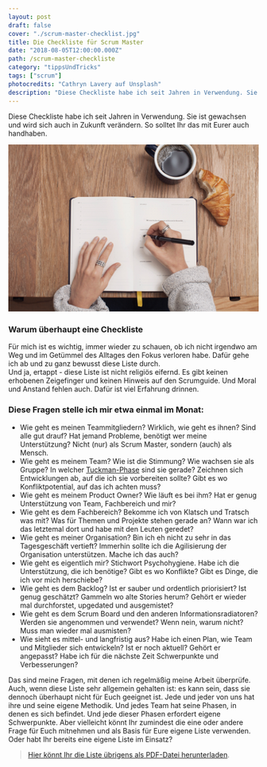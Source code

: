 ```yaml
---
layout: post
draft: false
cover: "./scrum-master-checklist.jpg"
title: Die Checkliste für Scrum Master
date: "2018-08-05T12:00:00.000Z"
path: /scrum-master-checkliste
category: "tippsUndTricks"
tags: ["scrum"]
photocredits: "Cathryn Lavery auf Unsplash"
description: "Diese Checkliste habe ich seit Jahren in Verwendung. Sie ist gewachsen und wird sich auch in Zukunft verändern. Agil eben."
---
```


Diese Checkliste habe ich seit Jahren in Verwendung. Sie ist gewachsen und wird sich auch in Zukunft verändern. So solltet Ihr das mit Eurer auch handhaben.

![Checkliste für Scrum Master](./scrum-master-checklist.jpg)

### Warum überhaupt eine Checkliste

Für mich ist es wichtig, immer wieder zu schauen, ob ich nicht irgendwo am Weg und im Getümmel des Alltages den Fokus verloren habe. Dafür gehe ich ab und zu ganz bewusst diese Liste durch.  
Und ja, ertappt - diese Liste ist nicht religiös eifernd. Es gibt keinen erhobenen Zeigefinger und keinen Hinweis auf den Scrumguide. Und Moral und Anstand fehlen auch. Dafür ist viel Erfahrung drinnen.

### Diese Fragen stelle ich mir etwa einmal im Monat:

- Wie geht es meinen Teammitgliedern?
Wirklich, wie geht es ihnen? Sind alle gut drauf? Hat jemand Probleme, benötigt wer meine Unterstützung? Nicht (nur) als Scrum Master, sondern (auch) als Mensch.
- Wie geht es meinem Team?
Wie ist die Stimmung? Wie wachsen sie als Gruppe? In welcher [Tuckman-Phase](https://en.wikipedia.org/wiki/Tuckman%27s_stages_of_group_development) sind sie gerade? Zeichnen sich Entwicklungen ab, auf die ich sie vorbereiten sollte? Gibt es wo Konfliktpotential, auf das ich achten muss?
- Wie geht es meinem Product Owner?
Wie läuft es bei ihm? Hat er genug Unterstützung von Team, Fachbereich und mir?
- Wie geht es dem Fachbereich?
Bekomme ich von Klatsch und Tratsch was mit? Was für Themen und Projekte stehen gerade an? Wann war ich das letztemal dort und habe mit den Leuten geredet?
- Wie geht es meiner Organisation?
Bin ich eh nicht zu sehr in das Tagesgeschäft vertieft? Immerhin sollte ich die Agilisierung der Organisation unterstützen. Mache ich das auch?
- Wie geht es eigentlich mir?
Stichwort Psychohygiene. Habe ich die Unterstützung, die ich benötige? Gibt es wo Konflikte? Gibt es Dinge, die ich vor mich herschiebe?
- Wie geht es dem Backlog?
Ist er sauber und ordentlich priorisiert? Ist genug geschätzt? Gammeln wo alte Stories herum? Gehört er wieder mal durchforstet, upgedated und ausgemistet?
- Wie geht es dem Scrum Board und den anderen Informationsradiatoren?
Werden sie angenommen und verwendet? Wenn nein, warum nicht? Muss man wieder mal ausmisten?
- Wie sieht es mittel- und langfristig aus?
Habe ich einen Plan, wie Team und Mitglieder sich entwickeln? Ist er noch aktuell? Gehört er angepasst? Habe ich für die nächste Zeit Schwerpunkte und Verbesserungen?

Das sind meine Fragen, mit denen ich regelmäßig meine Arbeit überprüfe. Auch, wenn diese Liste sehr allgemein gehalten ist: es kann sein, dass sie dennoch überhaupt nicht für Euch geeignet ist. Jede und jeder von uns hat ihre und seine eigene Methodik. Und jedes Team hat seine Phasen, in denen es sich befindet. Und jede dieser Phasen erfordert eigene Schwerpunkte. Aber vielleicht könnt Ihr zumindest die eine oder andere Frage für Euch mitnehmen und als Basis für Eure eigene Liste verwenden. Oder habt Ihr bereits eine eigene Liste im Einsatz?

> [Hier könnt Ihr die Liste übrigens als PDF-Datei herunterladen](./checkliste-scrum-master-de.pdf).
